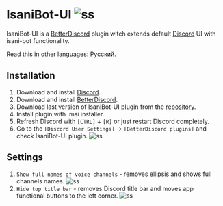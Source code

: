 # IsaniBot-UI ![ss](https://user-images.githubusercontent.com/7711740/32970381-6d62a66a-cbf1-11e7-8588-b595db6a594d.png)
IsaniBot-UI is a [BetterDiscord](http://betterdiscord.net) plugin witch extends default [Discord](https://discordapp.com) UI with isani-bot functionality.

Read this in other languages: [Русский](README.ru.md).

## Installation

1. Download and install [Discord](https://discordapp.com/download).
2. Download and install [BetterDiscord](http://betterdiscord.net/home/).
3. Download last version of IsaniBot-UI plugin from the [repository](https://github.com/Namingray/IsaniBot-UI/releases).
4. Install plugin with .msi installer. 
5. Refresh Discord with `[CTRL]` + `[R]` or just restart Discord completely.
6. Go to the `[Discord User Settings]` -> `[BetterDiscord plugins]` and check IsaniBot-UI plugin.
 ![ss](https://user-images.githubusercontent.com/7711740/32969236-f8e0d34c-cbec-11e7-8bbe-6b80a02b119b.png)

## Settings

1. `Show full names of voice channels` - removes ellipsis and shows full channels names.
 ![ss](https://user-images.githubusercontent.com/7711740/32969349-73de38be-cbed-11e7-9125-1f96d406f130.png)
2. `Hide top title bar` - removes Discord title bar and moves app functional buttons to the left corner.
 ![ss](https://user-images.githubusercontent.com/7711740/32969477-f7d4338a-cbed-11e7-91ae-3b482e15642e.png)